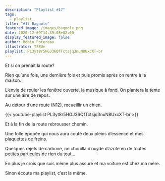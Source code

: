 ```yaml
---
description: "Playlist #17"
tags:
  - playlist
title: "#17 Bagnole"
featured_image: /images/bagnole.png
date: 2020-12-09T14:39:08+02:00
display_featured_image: false
author: Robin Potereau
illustrator: TSEUe
playlist: PL3yt8r5HGJ36QfTctsjq3nuN8UxcXT-br
---
```

Et si on prenait la route? 

Rien qu’une fois, une dernière fois et puis promis après on rentre à la maison.

L’envie de rouler les fenêtre ouverte, la musique à fond. On plantera la tente sur une aire de repos. 

Au détour d’une route (N12), recueillir un chien. 

{{< youtube-playlist PL3yt8r5HGJ36QfTctsjq3nuN8UxcXT-br >}}

Et à la fin de la route rebrousser chemin. 

Une folle épopée qui nous aura couté deux pleins d’essence et mes plaquettes de freins. 

Quelques rejets de carbone, un chouilla d’oxyde d’azote en de toutes petites particules de rien du tout… 

En plus je crois que suis même plus assuré et ma voiture est chez ma mère. 

Sinon écoute ma playlist, c’est la même.